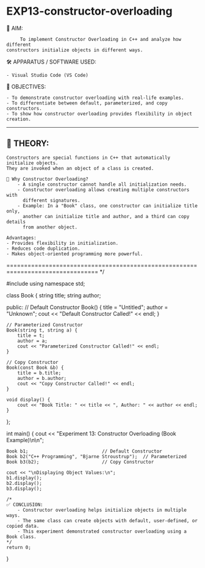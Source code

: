 # EXP13-constructor-overloading


🎯 AIM:
         
         To implement Constructor Overloading in C++ and analyze how different 
    constructors initialize objects in different ways.

🛠 APPARATUS / SOFTWARE USED:
   
    - Visual Studio Code (VS Code)
   

📌 OBJECTIVES:
   
    - To demonstrate constructor overloading with real-life examples.
    - To differentiate between default, parameterized, and copy constructors.
    - To show how constructor overloading provides flexibility in object creation.

--------------------------------------------------------------------------------
📖 THEORY:
--------------------------------------------------------------------------------
    Constructors are special functions in C++ that automatically initialize objects.
    They are invoked when an object of a class is created.

    🔹 Why Constructor Overloading?
        - A single constructor cannot handle all initialization needs.
        - Constructor overloading allows creating multiple constructors with 
          different signatures.
        - Example: In a "Book" class, one constructor can initialize title only,
          another can initialize title and author, and a third can copy details
          from another object.

    Advantages:
    - Provides flexibility in initialization.
    - Reduces code duplication.
    - Makes object-oriented programming more powerful.

================================================================================
*/

#include <iostream>
using namespace std;

class Book {
    string title;
    string author;

public:
    // Default Constructor
    Book() {
        title = "Untitled";
        author = "Unknown";
        cout << "Default Constructor Called!" << endl;
    }

    // Parameterized Constructor
    Book(string t, string a) {
        title = t;
        author = a;
        cout << "Parameterized Constructor Called!" << endl;
    }

    // Copy Constructor
    Book(const Book &b) {
        title = b.title;
        author = b.author;
        cout << "Copy Constructor Called!" << endl;
    }

    void display() {
        cout << "Book Title: " << title << ", Author: " << author << endl;
    }
};

 int main() {
    cout << "Experiment 13: Constructor Overloading (Book Example)\n\n";

    Book b1;                           // Default Constructor
    Book b2("C++ Programming", "Bjarne Stroustrup");  // Parameterized
    Book b3(b2);                       // Copy Constructor

    cout << "\nDisplaying Object Values:\n";
    b1.display();
    b2.display();
    b3.display();

    /*
    ✅ CONCLUSION:
        - Constructor overloading helps initialize objects in multiple ways.
        - The same class can create objects with default, user-defined, or copied data.
        - This experiment demonstrated constructor overloading using a Book class.
    */
    return 0;
}
